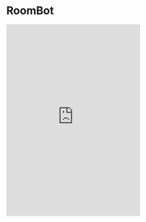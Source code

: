 # RoomBot

<iframe src="https://discordapp.com/widget?id=563435710124785679&theme=dark" width="350" height="500" allowtransparency="true" frameborder="0"></iframe>